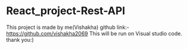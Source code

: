 # React_project-Rest-API
This project is made by me(Vishakha)
github link:-https://github.com/vishakha2069
This will be run on Visual studio code.
thank you:)
